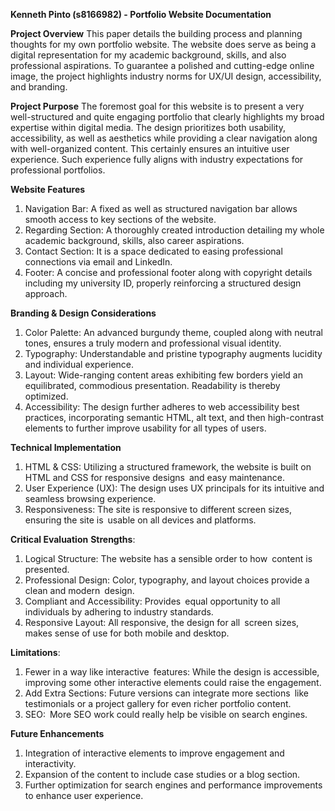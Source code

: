 **Kenneth Pinto (s8166982) - Portfolio Website Documentation**

**Project Overview**
This paper details the building process and planning thoughts for my own portfolio website. The website does serve as being a digital representation for my academic background, skills, and also professional aspirations. To guarantee a polished and cutting-edge online image, the project highlights industry norms for UX/UI design, accessibility, and branding.

**Project Purpose**
The foremost goal for this website is to present a very well-structured and quite engaging portfolio that clearly highlights my broad expertise within digital media. The design prioritizes both usability, accessibility, as well as aesthetics while providing a clear navigation along with well-organized content. This certainly ensures an intuitive user experience. Such experience fully aligns with industry expectations for professional portfolios.

**Website Features**
1.	Navigation Bar: A fixed as well as structured navigation bar allows smooth access to key sections of the website.
2.	Regarding Section: A thoroughly created introduction detailing my whole academic background, skills, also career aspirations.
3.	Contact Section: It is a space dedicated to easing professional connections via email and LinkedIn.
4.	Footer: A concise and professional footer along with copyright details including my university ID, properly reinforcing a structured design approach.

**Branding & Design Considerations**
1. Color Palette: An advanced burgundy theme, coupled along with neutral tones, ensures a truly modern and professional visual identity.
2. Typography: Understandable and pristine typography augments lucidity and individual experience.
3. Layout: Wide-ranging content areas exhibiting few borders yield an equilibrated, commodious presentation. Readability is thereby optimized.
4. Accessibility: The design further adheres to web accessibility best practices, incorporating semantic HTML, alt text, and then high-contrast elements to further improve usability for all types of users.

**Technical Implementation**
1.  HTML & CSS: Utilizing a structured framework, the website is built on HTML and CSS for responsive designs and easy maintenance.
2.	User Experience (UX): The design uses UX principals for its intuitive and seamless browsing experience.
3.	Responsiveness: The site is responsive to different screen sizes, ensuring the site is usable on all devices and platforms.

**Critical Evaluation**
**Strengths**:
1. Logical Structure: The website has a sensible order to how content is presented.
2. Professional Design: Color, typography, and layout choices provide a clean and modern design.
3. Compliant and Accessibility: Provides equal opportunity to all individuals by adhering to industry standards.
4. Responsive Layout: All responsive, the design for all screen sizes, makes sense of use for both mobile and desktop.

**Limitations**:
1. Fewer in a way like interactive features: While the design is accessible, improving some other interactive elements could raise the engagement.
2. Add Extra Sections: Future versions can integrate more sections like testimonials or a project gallery for even richer portfolio content.
3. SEO: More SEO work could really help be visible on search engines.

**Future Enhancements**
1. Integration of interactive elements to improve engagement and interactivity.
2. Expansion of the content to include case studies or a blog section.
3. Further optimization for search engines and performance improvements to enhance user experience.
